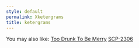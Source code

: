 ```yaml
---
style: default
permalink: Xketergrams
title: ketergrams
---
```

You may also like:
[Too Drunk To Be Merry](http://scp-wiki.net/too-drunk-to-be-merry)
[SCP-2306](http://scp-wiki.net/scp-2306)